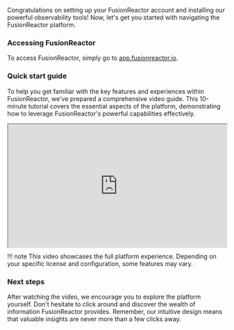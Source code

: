 

Congratulations on setting up your FusionReactor account and installing our powerful observability tools! Now, let's get you started with navigating the FusionReactor platform.

### Accessing FusionReactor

To access FusionReactor, simply go to [app.fusionreactor.io](https://app.fusionreactor.io/auth/login). 

### Quick start guide

To help you get familiar with the key features and experiences within FusionReactor, we've prepared a comprehensive video guide. This 10-minute tutorial covers the essential aspects of the platform, demonstrating how to leverage FusionReactor's powerful capabilities effectively.


<div style="padding:56.25% 0 0 0;position:relative;"><iframe src="https://player.vimeo.com/video/1010554796?title=0&amp;byline=0&amp;portrait=0&amp;badge=0&amp;autopause=0&amp;player_id=0&amp;app_id=58479 frameborder="0" allow="autoplay; fullscreen; picture-in-picture; clipboard-write" style="position:absolute;top:0;left:0;width:100%;height:100%;" title="Get to know the UI"></iframe></div><script src="https://player.vimeo.com/api/player.js"></script>


!!! note
    This video showcases the full platform experience. Depending on your specific license and configuration, some features may vary.

### Next steps

After watching the video, we encourage you to explore the platform yourself. Don't hesitate to click around and discover the wealth of information FusionReactor provides. Remember, our intuitive design means that valuable insights are never more than a few clicks away.
